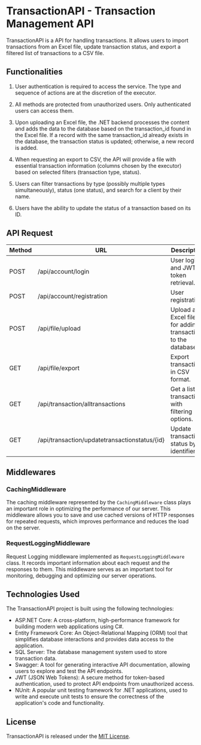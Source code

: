 # TransactionAPI - Transaction Management API

TransactionAPI is a API for handling transactions. It allows users to import transactions from an Excel file, update transaction status, and export a filtered list of transactions to a CSV file.

## Functionalities

1. User authentication is required to access the service. The type and sequence of actions are at the discretion of the executor.

2. All methods are protected from unauthorized users. Only authenticated users can access them.

3. Upon uploading an Excel file, the .NET backend processes the content and adds the data to the database based on the transaction_id found in the Excel file. If a record with the same transaction_id already exists in the database, the transaction status is updated; otherwise, a new record is added.

4. When requesting an export to CSV, the API will provide a file with essential transaction information (columns chosen by the executor) based on selected filters (transaction type, status).

5. Users can filter transactions by type (possibly multiple types simultaneously), status (one status), and search for a client by their name.

6. Users have the ability to update the status of a transaction based on its ID.

## API Request

| Method | URL                                      | Description                                                     |
|-------|------------------------------------------|------------------------------------------------------------------|
| POST  | /api/account/login                       | User login and JWT token retrieval.                              |
| POST  | /api/account/registration                | User registration.                                              |
| POST  | /api/file/upload                         | Upload an Excel file for adding transactions to the database.    |
| GET   | /api/file/export                         | Export transactions in CSV format.                              |
| GET   | /api/transaction/alltransactions        | Get a list of transactions with filtering options.             |
| GET   | /api/transaction/updatetransactionstatus/{id} | Update transaction status by its identifier.            |

## Middlewares

### CachingMiddleware

The caching middleware represented by the `CachingMiddleware` class plays an important role in optimizing the performance of our server. This middleware allows you to save and use cached versions of HTTP responses for repeated requests, which improves performance and reduces the load on the server.

### RequestLoggingMiddleware

Request Logging middleware implemented as `RequestLoggingMiddleware` class. It records important information about each request and the responses to them. This middleware serves as an important tool for monitoring, debugging and optimizing our server operations.

## Technologies Used
The TransactionAPI project is built using the following technologies:

- ASP.NET Core: A cross-platform, high-performance framework for building modern web applications using C#.
- Entity Framework Core: An Object-Relational Mapping (ORM) tool that simplifies database interactions and provides data access to the application.
- SQL Server: The database management system used to store transaction data.
- Swagger: A tool for generating interactive API documentation, allowing users to explore and test the API endpoints.
- JWT (JSON Web Tokens): A secure method for token-based authentication, used to protect API endpoints from unauthorized access.
- NUnit: A popular unit testing framework for .NET applications, used to write and execute unit tests to ensure the correctness of the application's code and functionality.

## License

TransactionAPI is released under the [MIT License](LICENSE).
